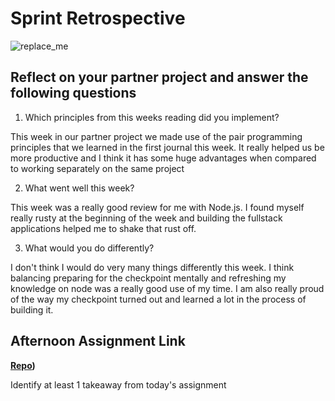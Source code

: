 # Sprint Retrospective

![replace_me](https://codeworks.blob.core.windows.net/public/assets/img/illustrations/placeholder.svg)

## Reflect on your partner project and answer the following questions

1. Which principles from this weeks reading did you implement?

This week in our partner project we made use of the pair programming principles that we learned in the first journal this week. It really helped us be more productive and I think it has some huge advantages when compared to working separately on the same project

2. What went well this week?

This week was a really good review for me with Node.js. I found myself really rusty at the beginning of the week and building the fullstack applications helped me to shake that rust off. 

3. What would you do differently?

I don't think I would do very many things differently this week. I think balancing preparing for the checkpoint mentally and refreshing my knowledge on node was a really good use of my time. I am also really proud of the way my checkpoint turned out and learned a lot in the process of building it. 

## Afternoon Assignment Link

**[Repo](https://github.com/Luke-Yost/w7d1PostIt))**

Identify at least 1 takeaway from today's assignment
